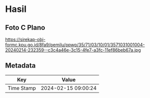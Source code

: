 # Hasil

## Foto C Plano

https://sirekap-obj-formc.kpu.go.id/8fa9/pemilu/ppwp/35/71/03/10/01/3571031001004-20240214-232359--c3c4a46e-3c15-4fe7-a3fc-11ef86beb67a.jpg


## Metadata

| Key        | Value               |
| ---------- | ------------------- |
| Time Stamp | 2024-02-15 09:00:24 |




